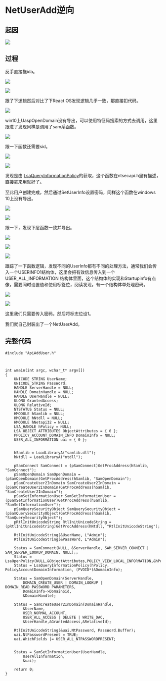 # NetUserAdd逆向

## 起因

![](../.gitbook/assets/image%20%28266%29.png)

## 过程

反手直接拖ida。

![](../.gitbook/assets/image%20%28273%29.png)

![](../.gitbook/assets/image%20%28261%29.png)

跟了下逻辑然后对比了下React OS发现逻辑几乎一致，那直接扣代码。

![](../.gitbook/assets/image%20%28268%29.png)

win10上UaspOpenDomain没有导出，可以使用特征码搜索的方式去调用，这里跟进了发现同样是调用了sam系函数。

![](../.gitbook/assets/image%20%28262%29.png)

跟一下函数还需要sid。

![](../.gitbook/assets/image%20%28260%29.png)

![](../.gitbook/assets/image%20%28272%29.png)

发现是由 [LsaQueryInformationPolicy](https://doxygen.reactos.org/d8/d29/dll_2win32_2advapi32_2sec_2lsa_8c.html#a7d14043215b57c248b75f13ae80adde9)的获取，这个函数在ntsecapi.h里有描述，直接拿来用就好了。

至此用户创建完成，然后通过SetUserInfo设置密码，同样这个函数在windows 10上没有导出。

![](../.gitbook/assets/image%20%28265%29.png)

![](../.gitbook/assets/image%20%28271%29.png)

跟一下，发现下层函数一致并导出。

![](../.gitbook/assets/image%20%28270%29.png)

![](../.gitbook/assets/image%20%28263%29.png)

![](../.gitbook/assets/image%20%28257%29.png)

跟踪了一下函数逻辑，发现不同的UserInfo都有不同的处理方法，通常我们会传入一个USERINFO1结构体，这里会把有效信息传入到一个 USER\_ALL\_INFORMATION 结构体里面，这个结构体的实现和Startupinfo有点像，需要同时设置值和使用标签位，阅读发现，有一个结构体单处理密码。

![](../.gitbook/assets/image%20%28274%29.png)

![](../.gitbook/assets/image%20%28269%29.png)

这里我们只需要传入密码，然后将标志位设1。

我们就自己封装出了一个NetUserAdd。

## 完整代码

```text
#include "ApiAddUser.h"



int wmain(int argc, wchar_t* argv[])
{
	UNICODE_STRING UserName;
	UNICODE_STRING PassWord;
	HANDLE ServerHandle = NULL;
	HANDLE DomainHandle = NULL;
	HANDLE UserHandle = NULL;
	ULONG GrantedAccess;
	ULONG RelativeId;
	NTSTATUS Status = NULL;
	HMODULE hSamlib = NULL;
	HMODULE hNtdll = NULL;
	HMODULE hNetapi32 = NULL;
	LSA_HANDLE hPolicy = NULL;
	LSA_OBJECT_ATTRIBUTES ObjectAttributes = { 0 };
	PPOLICY_ACCOUNT_DOMAIN_INFO DomainInfo = NULL;
	USER_ALL_INFORMATION uai = { 0 };


	hSamlib = LoadLibraryA("samlib.dll");
	hNtdll = LoadLibraryA("ntdll");

	pSamConnect SamConnect = (pSamConnect)GetProcAddress(hSamlib, "SamConnect");
	pSamOpenDomain SamOpenDomain = (pSamOpenDomain)GetProcAddress(hSamlib, "SamOpenDomain");
	pSamCreateUser2InDomain SamCreateUser2InDomain = (pSamCreateUser2InDomain)GetProcAddress(hSamlib, "SamCreateUser2InDomain");
	pSamSetInformationUser SamSetInformationUser = (pSamSetInformationUser)GetProcAddress(hSamlib, "SamSetInformationUser");
	pSamQuerySecurityObject SamQuerySecurityObject = (pSamQuerySecurityObject)GetProcAddress(hSamlib, "SamQuerySecurityObject");
	pRtlInitUnicodeString RtlInitUnicodeString = (pRtlInitUnicodeString)GetProcAddress(hNtdll, "RtlInitUnicodeString");

	RtlInitUnicodeString(&UserName, L"Admin");
	RtlInitUnicodeString(&PassWord, L"Admin");

	Status = SamConnect(NULL, &ServerHandle, SAM_SERVER_CONNECT | SAM_SERVER_LOOKUP_DOMAIN, NULL);;
	Status = LsaOpenPolicy(NULL,&ObjectAttributes,POLICY_VIEW_LOCAL_INFORMATION,&hPolicy);
	Status = LsaQueryInformationPolicy(hPolicy, PolicyAccountDomainInformation, (PVOID*)&DomainInfo);

	Status = SamOpenDomain(ServerHandle, 
		DOMAIN_CREATE_USER | DOMAIN_LOOKUP | DOMAIN_READ_PASSWORD_PARAMETERS, 
		DomainInfo->DomainSid, 
		&DomainHandle);

	Status = SamCreateUser2InDomain(DomainHandle,
		&UserName,
		USER_NORMAL_ACCOUNT,
		USER_ALL_ACCESS | DELETE | WRITE_DAC,
		&UserHandle,&GrantedAccess,&RelativeId);

	RtlInitUnicodeString(&uai.NtPassword, PassWord.Buffer);
	uai.NtPasswordPresent = TRUE;
	uai.WhichFields |= USER_ALL_NTPASSWORDPRESENT;


	Status = SamSetInformationUser(UserHandle,
		UserAllInformation,
		&uai);

	return 0;
}
```

